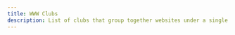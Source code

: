 ```yaml
---
title: WWW Clubs
description: List of clubs that group together websites under a single banner
---
```

